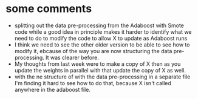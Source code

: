 # some comments

- splitting out the data pre-processing from the Adaboost with Smote code while a good idea in principle makes it harder to identify what we need to do to modify the code to allow X to update as Adaboost runs
- I think we need to see the other older version to be able to see how to modify it, ebcause of the way you are now structuring the data pre-processing. It was clearer before.
- My thoughts from last week were to make a copy of X then as you update the weights in parallel with that update the copy of X as well.
- with the ne structure of with the data pre-processing in a separate file I'm finding it hard to see how to do that, because X isn't called anywhere in the adaboost file.
